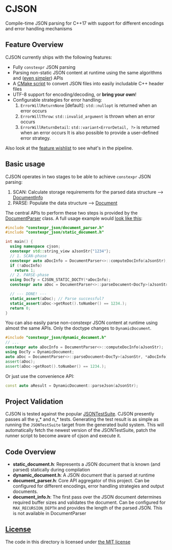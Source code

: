 # CJSON
Compile-time JSON parsing for C++17 with support for different encodings and error handling mechanisms

## Feature Overview
CJSON currently ships with the following features:

* Fully `constexpr` JSON parsing
* Parsing non-static JSON content at runtime using the same algorithms and ([even simpler](https://github.com/suluke/monobo/blob/master/constexpr_json/include/constexpr_json/dynamic_document.h)) APIs
* A [CMake script](https://github.com/suluke/monobo/blob/master/constexpr_json/cmake/GenerateJsonHeader.cmake) to convert JSON files into easily includable C++ header files
* UTF-8 support for encoding/decoding, or **bring your own**!
* Configurable strategies for error handling:
   1. `ErrorWillReturnNone` \[default\]: `std::nullopt` is returned when an error occurs
   2. `ErrorWillThrow`: `std::invalid_argument` is thrown when an error occurs
   3. `ErrorWillReturnDetail`: `std::variant<ErrorDetail, ?>` is returned when an error occurs
   It is also possible to provide a user-defined error strategy.

Also look at the [feature wishlist](https://github.com/suluke/monobo/issues/1) to see what's in the pipeline.

## Basic usage
CJSON operates in two stages to be able to achieve `constexpr` JSON parsing:

1. SCAN: Calculate storage requirements for the parsed data structure --> [DocumentInfo](https://github.com/suluke/monobo/blob/master/constexpr_json/include/constexpr_json/document_info.h)
2. PARSE: Populate the data structure --> [Document](https://github.com/suluke/monobo/blob/master/constexpr_json/include/constexpr_json/document.h)

The central APIs to perform these two steps is provided by the [DocumentParser](https://github.com/suluke/monobo/blob/master/constexpr_json/include/constexpr_json/document_parser.h) class.
A full usage example would [look like this](https://github.com/suluke/monobo/blob/master/constexpr_json/test/basic.cc):

```cpp
#include "constexpr_json/document_parser.h"
#include "constexpr_json/static_document.h"

int main() {
  using namespace cjson;
  constexpr std::string_view aJsonStr{"1234"};
  // 1. SCAN-phase
  constexpr auto aDocInfo = DocumentParser<>::computeDocInfo(aJsonStr);
  if (!aDocInfo)
    return 1;
  // 2. PARSE-phase
  using DocTy = CJSON_STATIC_DOCTY(*aDocInfo);
  constexpr auto aDoc = DocumentParser<>::parseDocument<DocTy>(aJsonStr, *aDocInfo);

  // --- DONE! ---
  static_assert(aDoc); // Parse successful?
  static_assert(aDoc->getRoot().toNumber() == 1234.);
  return 0;
}
```

You can also easily parse non-constexpr JSON content at runtime using almost the same APIs.
Only the doctype changes to `DynamicDocument`.

```cpp
#include "constexpr_json/dynamic_document.h"
// ...
constexpr auto aDocInfo = DocumentParser<>::computeDocInfo(aJsonStr);
using DocTy = DynamicDocument;
auto aDoc = DocumentParser<>::parseDocument<DocTy>(aJsonStr, *aDocInfo);
assert(aDoc);
assert(aDoc->getRoot().toNumber() == 1234.);
```
Or just use the convenience API:
```cpp
const auto aResult = DynamicDocument::parseJson(aJsonStr);
```
## Project Validation
CJSON is tested against the popular [JSONTestSuite](https://github.com/nst/JSONTestSuite).
CJSON presently passes all the y\_\* and n\_\* tests.
Generating the test result is as simple as running the `JSONTestSuite` target from the generated build system.
This will automatically fetch the newest version of the JSONTestSuite, patch the runner script to become aware of cjson and execute it.


## Code Overview
* **static_document.h**: Represents a JSON document that is known (and parsed) statically during compilation
* **dynamic_document.h**: A JSON document that is parsed at runtime
* **document_parser.h**: Core API aggregator of this project. Can be configured for different encodings, error handling strategies and output documents.
* **document_info.h**: The first pass over the JSON document determines required buffer sizes and validates the document.
                   Can be configured for `MAX_RECURSION_DEPTH` and provides the length of the parsed JSON. This is not available in DocumentParser


## [License](https://github.com/suluke/monobo/blob/master/constexpr_json/LICENSE)
The code in this directory is licensed under [the MIT license](https://github.com/suluke/monobo/blob/master/constexpr_json/LICENSE)
